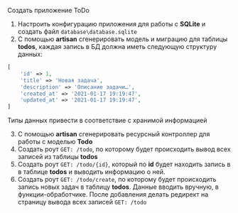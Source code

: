 Создать приложение ToDo


1. Настроить конфигурацию приложения для работы с **SQLite** 
и создать файл `database\database.sqlite`
2. С помощью **artisan** сгенерировать модель и миграцию для таблицы **todos**, каждая запись 
в БД должна иметь следующую структуру данных:

```php
[
    'id' => 1,
    'title' => 'Новая задача',
    'description' => 'Описание задачи…',
    'created_at' => '2021-01-17 19:19:47',
    'updated_at' => '2021-01-17 19:19:47',
]
```

Типы данных привести в соответствие с хранимой информацией

3. С помощью **artisan** сгенерировать ресурсный контроллер для 
работы с моделью **Todo**
4. Создать роут `GET: /todo`, по которому будет происходить вывод 
всех записей из таблицы **todos**
5. Создать роут `GET: /todo/{id}`, который по **id** будет находить запись 
в в таблице **todos** и выводить информацию о ней.
6. Создать роут `GET: /todo/create`, по которому будет происходить 
запись новых задач в таблицу **todos**. Данные вводить вручную, 
в функции-обработчике. После добавления делать редирект на страницу 
вывода всех записей `GET: /todo`
